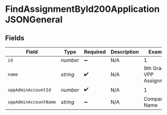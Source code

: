 # FindAssignmentById200ApplicationJSONGeneral


## Fields

| Field                     | Type                      | Required                  | Description               | Example                   |
| ------------------------- | ------------------------- | ------------------------- | ------------------------- | ------------------------- |
| `id`                      | *number*                  | :heavy_minus_sign:        | N/A                       | 1                         |
| `name`                    | *string*                  | :heavy_check_mark:        | N/A                       | 9th Grade VPP Assignments |
| `vppAdminAccountId`       | *number*                  | :heavy_check_mark:        | N/A                       | 1                         |
| `vppAdminAccountName`     | *string*                  | :heavy_minus_sign:        | N/A                       | Company Name              |